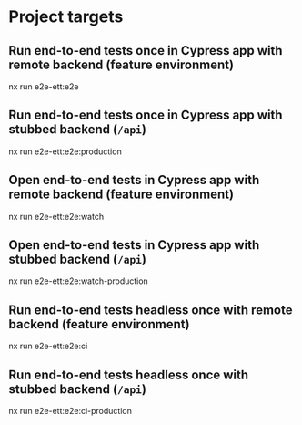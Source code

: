 # Project targets

## Run end-to-end tests once in Cypress app with remote backend (feature environment)

nx run e2e-ett:e2e

## Run end-to-end tests once in Cypress app with stubbed backend (`/api`)

nx run e2e-ett:e2e:production

## Open end-to-end tests in Cypress app with remote backend (feature environment)

nx run e2e-ett:e2e:watch

## Open end-to-end tests in Cypress app with stubbed backend (`/api`)

nx run e2e-ett:e2e:watch-production

## Run end-to-end tests headless once with remote backend (feature environment)

nx run e2e-ett:e2e:ci

## Run end-to-end tests headless once with stubbed backend (`/api`)

nx run e2e-ett:e2e:ci-production
